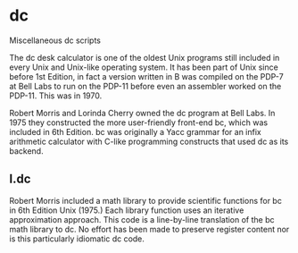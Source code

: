 # dc
Miscellaneous dc scripts

The dc desk calculator is one of the oldest Unix programs still included in every Unix and Unix-like operating system. It has been part of Unix since before 1st Edition, in fact a version written in B was compiled on the PDP-7 at Bell Labs to run on the PDP-11 before even an assembler worked on the PDP-11. This was in 1970.

Robert Morris and Lorinda Cherry owned the dc program at Bell Labs. In 1975 they constructed the more user-friendly front-end bc, which was included in 6th Edition. bc was originally a Yacc grammar for an infix arithmetic calculator with C-like programming constructs that used dc as its backend.

## l.dc

Robert Morris included a math library to provide scientific functions for bc in 6th Edition Unix (1975.) Each library function uses an iterative approximation approach. This code is a line-by-line translation of the bc math library to dc. No effort has been made to preserve register content nor is this particularly idiomatic dc code.
